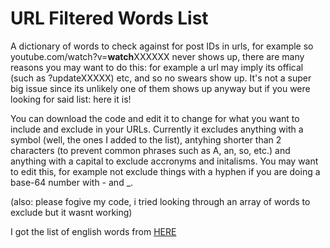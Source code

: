 # URL Filtered Words List

A dictionary of words to check against for post IDs in urls, for example so youtube.com/watch?v=**watch**XXXXXX never shows up, there are many reasons you may want to do this: for example a url may imply its offical (such as ?updateXXXXX) etc, and so no swears show up. It's not a super big issue since its unlikely one of them shows up anyway but if you were looking for said list: here it is!

You can download the code and edit it to change for what you want to include and exclude in your URLs. Currently it excludes anything with a symbol (well, the ones I added to the list), antyhing shorter than 2 characters (to prevent common phrases such as A, an, so, etc.) and anything with a capital to exclude accronyms and initalisms. You may want to edit this, for example not exclude things with a hyphen if you are doing a base-64 number with - and _. 

(also: please fogive my code, i tried looking through an array of words to exclude but it wasnt working)


I got the list of english words from [HERE](https://github.com/dwyl/english-words/)
